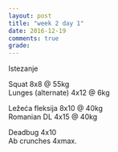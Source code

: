 ```yaml
---
layout: post
title: "week 2 day 1"
date: 2016-12-19
comments: true
grade:
---
```


Istezanje

Squat 8x8 @ 55kg  
Lunges (alternate) 4x12 @ 6kg  

Ležeća fleksija 8x10 @ 40kg  
Romanian DL 4x15 @ 40kg  

Deadbug 4x10  
Ab crunches 4xmax.  
